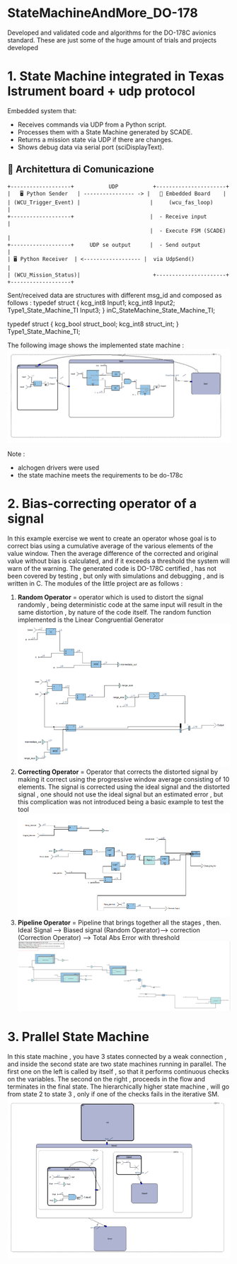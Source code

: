 # StateMachineAndMore_DO-178
Developed and validated code and algorithms for the DO-178C avionics standard. These are just some of the huge amount of trials and projects developed
# 1. State Machine integrated in Texas Istrument board + udp protocol
Embedded system that:
- Receives commands via UDP from a Python script.
- Processes them with a State Machine generated by SCADE.
- Returns a mission state via UDP if there are changes.
- Shows debug data via serial port (sciDisplayText).

## 🔄 Architettura di Comunicazione

```plaintext
+-------------------+           UDP           +----------------------+
|   🖥️ Python Sender   | ---------------- -> |   🧠 Embedded Board    |
| (WCU_Trigger_Event) |                      |     (wcu_fas_loop)      |
+-------------------+                        |  - Receive input        |
                                             |  - Execute FSM (SCADE)  |
+-------------------+     UDP se output      |  - Send output          |
| 🖥️ Python Receiver  | <------------------ |  via UdpSend()           |
| (WCU_Mission_Status)|                       +----------------------+
+-------------------+
```


Sent/received data are structures with different msg_id and composed as follows :
typedef struct {
  kcg_int8 Input1;
  kcg_int8 Input2;
  Type1_State_Machine_TI Input3;
} inC_StateMachine_State_Machine_TI;

typedef struct {
  kcg_bool struct_bool;
  kcg_int8 struct_int;
} Type1_State_Machine_TI;

The following image shows the implemented state machine : 
 ![State Machine](img/StateMachineUDP.PNG)

 Note : 
- alchogen drivers were used
- the state machine meets the requirements to be do-178c

# 2. Bias-correcting operator of a signal
In this example exercise we went to create an operator whose goal is to correct bias using a cumulative average of the various elements of the value window. Then the average difference of the corrected and original value without bias is calculated, and if it exceeds a threshold the system will warn of the warning.
The generated code is DO-178C certified , has not been covered by testing , but only with simulations and debugging , and is written in C.
The modules of the little project are as follows :
1. **Random Operator** = operator which is used to distort the signal randomly , being deterministic code at the same input will result in the same distortion , by nature of the code itself. The random function implemented is the Linear Congruential Generator
 ![Random Operator](img/random.PNG)
2. **Correcting Operator** = Operator that corrects the distorted signal by making it correct using the progressive window average consisting of 10 elements. The signal is corrected using the ideal signal and the distorted signal , one should not use the ideal signal but an estimated error , but this complication was not introduced being a basic example to test the tool
![Correcting Operator](img/correcting_logic.PNG)
3. **Pipeline Operator** = Pipeline that brings together all the stages , then. Ideal Signal --> Biased signal (Random Operator)--> correction (Correction Operator) --> Total Abs Error with threshold
![Pipeline Operator](img/pipeline.PNG)

# 3. Prallel State Machine 
In this state machine , you have 3 states connected by a weak connection , and inside the second state are two state machines running in parallel.
The first one on the left is called by itself , so that it performs continuous checks on the variables.
The second on the right , proceeds in the flow and terminates in the final state.
The hierarchically higher state machine , will go from state 2 to state 3 , only if one of the checks fails in the iterative SM.
![Prallel State Machine](img/State_machine1.PNG)
